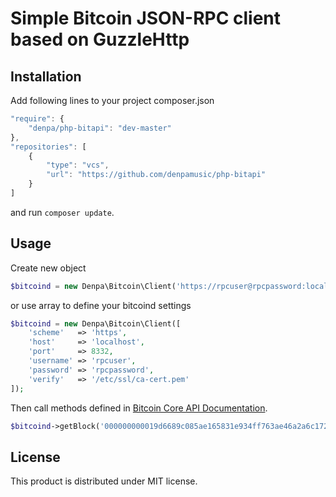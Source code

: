 # Simple Bitcoin JSON-RPC client based on GuzzleHttp

## Installation
Add following lines to your project composer.json
```javascript
"require": {
	"denpa/php-bitapi": "dev-master"
},
"repositories": [
	{
		"type": "vcs",
		"url": "https://github.com/denpamusic/php-bitapi"
	}
]
```
and run ```composer update```.

## Usage
Create new object
```php
$bitcoind = new Denpa\Bitcoin\Client('https://rpcuser@rpcpassword:localhost:8332/');
```
or use array to define your bitcoind settings
```php
$bitcoind = new Denpa\Bitcoin\Client([
	'scheme'   => 'https',
    'host'     => 'localhost',
    'port'     => 8332,
    'username' => 'rpcuser',
    'password' => 'rpcpassword',
    'verify'   => '/etc/ssl/ca-cert.pem'
]);
```
Then call methods defined in [Bitcoin Core API Documentation](https://bitcoin.org/en/developer-reference#bitcoin-core-apis).
```php
$bitcoind->getBlock('000000000019d6689c085ae165831e934ff763ae46a2a6c172b3f1b60a8ce26f');
```

## License

This product is distributed under MIT license.
